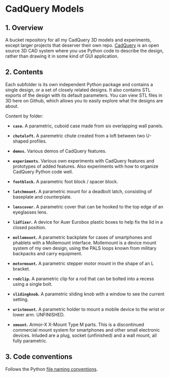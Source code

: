# CadQuery Models


## 1. Overview

A bucket repository for all my CadQuery 3D models and experiments, except larger projects that deserver their own repo. [CadQuery](http://cadquery.readthedocs.io/) is an open source 3D CAD system where you use Python code to describe the design, rather than drawing it in some kind of GUI application.


## 2. Contents

Each subfolder is its own independent Python package and contains a single design, or a set of closely related designs. It also contains STL exports of the design with its default parameters. You can view STL files in 3D here on Github, which allows you to easily explore what the designs are about.

Content by folder:

* **`case`.** A parametric, cuboid case made from six overlapping wall panels.

* **`chuteloft`.** A paremetric chute created from a loft between two U-shaped profiles.

* **`demos`.** Various demos of CadQuery features.

* **`experiments`.** Various own experiments with CadQuery features and prototypes of added features. Also experiments with how to organize CadQuery Python code well.

* **`footblock`.** A parametric foot block / spacer block.

* **`latchmount`.** A parametric mount for a deadbolt latch, consisting of baseplate and counterplate.

* **`lenscover`.** A parametric cover that can be hooked to the top edge of an eyeglasses lens.

* **`lidfixer`.** A device for Auer Eurobox plastic boxes to help fix the lid in a closed position.

* **`mollemount`.** A parametric backplate for cases of smartphones and phablets with a Mollemount interface. Mollemount is a device mount system of my own design, using the PALS loops known from military backpacks and carry equipment.

* **`motormount`.** A parametric stepper motor mount in the shape of an L bracket.

* **`rodclip`.** A parametric clip for a rod that can be bolted into a recess using a single bolt.

* **`slidingknob`.** A parametric sliding knob with a window to see the current setting.

* **`wristmount`.** A parametric holder to mount a mobile device to the wrist or lower arm. UNFINISHED.

* **`xmount`.** Armor-X X-Mount Type M parts. This is a discontinued commercial mount system for smartphones and other small electronic devices. Inluded are a plug, socket (unfinished) and a wall mount, all fully parametric.


## 3. Code conventions

Follows the Python [file naming conventions](https://softwareengineering.stackexchange.com/a/308976).